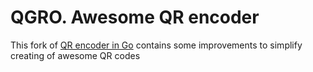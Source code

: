 # QGRO. Awesome QR encoder

This fork of [QR encoder in Go](https://github.com/qpliu/qrencode-go) contains some improvements 
 to simplify creating of awesome QR codes
